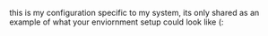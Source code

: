 this is my configuration specific to my system, its only shared as an example of what your enviornment setup could look like (: